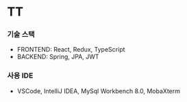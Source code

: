 # TT
### 기술 스택 
- FRONTEND: React, Redux, TypeScript
- BACKEND: Spring, JPA, JWT
### 사용 IDE
- VSCode, IntelliJ IDEA, MySql Workbench 8.0, MobaXterm
